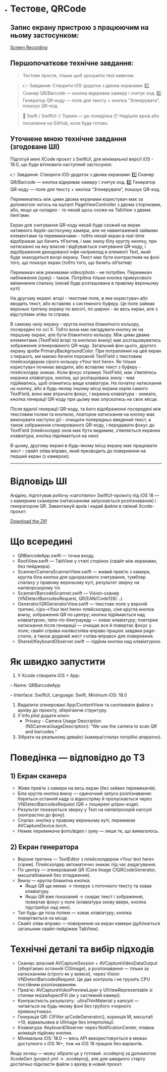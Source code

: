 - # Тестове, QRCode

  ## Запис екрану пристрою з працюючим на ньому застосунком:
  [Screen Recording](https://github.com/volkischerbeobachter/QRBarcodeApp/blob/main/ScreenRecording.mp4)

  ## Першопочаткове технічне завдання:

  > Тестове просте, тільки щоб зрозуміти твої навички.

  > 👉 Завдання:
  > Створити iOS-додаток з двома екранами:
  > 1️⃣ Сканер QR/Barcode — кнопка відкриває камеру і зчитує код.
  > 2️⃣ Генератор QR-коду — поле для тексту + кнопка “Згенерувати”, показує QR-код.

  > 🧠 Swift / SwiftUI
  > ⏱ Термін — до понеділка
  > 📦 Надішли архів або посилання на GitHub, коли буде готово.

  ## Уточнене мною технічне завдання (згодоване ШІ)

  Підготуй мені XCode проєкт з SwiftUI, для мінімальної версії iOS - 18.0, що буде втілювати наступний застосунок:

  👉 Завдання:
  Створити iOS-додаток з двома екранами:
  1️⃣ Сканер QR/Barcode — кнопка відкриває камеру і зчитує код.
  2️⃣ Генератор QR-коду — поле для тексту + кнопка “Згенерувати”, показує QR-код.

  Перемикатись між цими двома екранами користувач має за допомогою чогось на кшталт PageViewController з двома сторінками, або, якщо це складно - то нехай щось схоже на TabView з двама item’ами.

  Екран для зчитування QR-коду нехай буде схожий на екран нативного Apple-застосунку камери, але не навантажений зайвими елементами та перемикачами - тобто нехай екран в real-time відображає що бачить тбʼєктив, і має знизу білу круглу кнопку, при натисканні на яку власне і відбувається зчитування QR-коду, і відображення декодованої інфи наприклад в елементі Text, який буде знаходиться воорі екрану. Текст має бути контрастним на фоні того, що показує екран (тобто того, що бачить обʼєктив)

  Перемикач між режимами video/photo - не потрібен. Перемикач наближення (зуму) - також. Потрібна тільки кнопка примусового ввімкнення спалаху (нехай буде розташована в правлму верхньому куті)

  На другому екрані: вгорі - текстове поле, в яке користувач або вводить текст, або вставляє з системного буферу. Це поле займає верхнью третину екрану по висоті, по ширині - як весь екран, але з відступами зліва та справа.

  В самому низу екрану - кругла кнопка блакитного кольору, посередені по осі X. Тобто вона має нагадувати кнопку як на першому екрані, але бути блакитного кольору. Між цими двама елементами (TextField вгорі та кнопкою внизу) має розташовуватись зображення згенерованого QR-коду. Загальний фон цього, другого екрану зроби PrimaryBackgroundColor. При потраплянні на цей екран з першого, ми маємо бачити порожній TextField з текстовим плейсхолдером сірого кольору «Your text here». Як тільки користувач починає вводити, або вставляє текст з буферу - плейсхолдер зникає. Коли фокус отримує TextField, має зʼявлятись екранна клавіатура, кнопка, що розташована знизу - має підійматись, щоб опинитись вище клавіатури. На початку натискання на кнопку, або в будь-якому іншому місці екрана окрім самого TextField, воно має втрачати фокус, і екранна клавіатура - зникати, кнопка генерації QR-коду при цьому має опускатись на своє місце.

  Після вдалої генерації QR-коду, та його відображенні посередені між текстовим полем та кнопкою, повторне натискання на кнопку має виконувати наступні дії - очищати попередньо введений текст, а також зображення сгенерованого QR-коду, і передавати фокус до TextField (плейсхолдер знов має бути видимим, зʼявляється екранна клавіатура, кнопка піднімається на нею)

  В цьому, другому екрані в будь-якому місці екрану має працювати жест - свайп зліва вправо, який призводить до повернення на перший екран (з камерою).

  ---

  # Відповідь ШІ

  Андрію, підготував робочу «заготівлю» SwiftUI-проєкту під iOS 18 — з камерним сканером (натисканням запускається розпізнавання) і генератором QR. Завантажуй архів і кидай файли в свіжий Xcode-проєкт:

  [Download the ZIP](sandbox:/mnt/data/QRBarcodeApp.zip?_chatgptios_conversationID=68fd065d-974c-8332-99de-65556e21fbdd&_chatgptios_messageID=37c6abc4-25b4-441f-9cfc-4294127572d8)

  # Що всередині

  - QRBarcodeApp.swift — точка входу.
  - RootView.swift — TabView у стилі сторінок (свайп між екранами, без пейджера).
  - Scanner/CameraScannerView.swift — живий прев’ю з камери, кругла біла кнопка для одноразового зчитування, тумблер спалаху у правому верхньому куті, результат зверху на напівпрозорому тлі.
  - Scanner/BarcodeScanner.swift — Vision-сканер (VNDetectBarcodesRequest, QR/EAN/Code128/…).
  - Generator/QRGeneratorView.swift — текстове поле у верхній третині, сіро-«Your text here» плейсхолдер, сіня кругла кнопка внизу, зображення QR по центру; кнопка підіймається над клавіатурою, тапо-по-бекграунду — ховає клавіатуру; повторне натискання після генерації — очищає все й повертає фокус у поле; свайп справа-наліво/зліва-вправо працює завдяки page-стилю, а також доданий жест «зліва-вправо» для повернення.
  - Shared/KeyboardObserver.swift — підйом кнопки над клавіатурою.

  # Як швидко запустити

  1. У Xcode створити iOS > App:

  – Name: QRBarcodeApp

  – Interface: SwiftUI, Language: Swift, Minimum iOS: 18.0

  1. Видалити згенеровані App/ContentView та скопіювати файли з архіву до проєкту, зберігаючи структуру.
  2. У Info.plist додати ключ:
      - Privacy - Camera Usage Description (NSCameraUsageDescription): “We use the camera to scan QR and barcodes.”
  1. Зібрати на реальному девайсі (камера/спалах потрібні апаратно).

  # Поведінка — відповідно до ТЗ

  ## 1) Екран сканера

  - Живе прев’ю з камери на весь екран (без зайвих перемикачів).
  - Біла кругла кнопка внизу — одиночний запуск розпізнавання: береться останній кадр із відеостріму й пропускається через VNDetectBarcodesRequest (QR + поширені штрих-коди).
  - Результат показується зверху у Text на напівпрозорій капсулі (контрастно до фону).
  - Спалах: кнопка у правому верхньому куті, перемикає AVCaptureDevice.torch.
  - Немає перемикача фото/відео і зуму — лише те, що вимагалось.

  ## 2) Екран генератора

  - Верхня третина — TextEditor з плейсхолдером «Your text here» (сірим). Плейсхолдер автоматично зникає під час редагування.
  - По центру — згенерований QR (Core Image CIQRCodeGenerator, масштабований без згладження).
  - Внизу — кругла блакитна кнопка:
      - Якщо QR ще немає → генерує з поточного тексту та ховає клавіатуру.
      - Якщо QR вже показаний → скидає текст і зображення, повертає фокус у поле (клавіатура знову вверх, кнопка підстрибує над нею).
  - Тап будь-де поза полем — ховає клавіатуру; кнопка повертається на місце.
  - Свайп зліва-вправо — повернення на екран камери (дублюється загальним свайп-пейдіжем TabView).

  # Технічні деталі та вибір підходів

  - Сканер: власний AVCaptureSession + AVCaptureVideoDataOutput (зберігаємо останній CGImage), а розпізнавання — тільки за натисканням (строго як у вимозі), через Vision VNDetectBarcodesRequest. Це дає контроль і не грузить CPU постійним розпізнаванням.
  - Прев’ю: AVCaptureVideoPreviewLayer у UIViewRepresentable зі стилем resizeAspectFill (як у системній камері).
  - Контрастність результату: .ultraThinMaterial у капсулі — читається на будь-якому фоні без грубого «чорного прямокутника».
  - Генерація QR: CIFilter.qrCodeGenerator(), корекція M, масштаб ×10, відмальовка в UIImage без інтерполяції.
  - Клавіатура: KeyboardObserver через NotificationCenter, плавна анімація підйому кнопки.
  - Мінімальна iOS: 18.0 — весь API використовується в межах доступного з iOS 16+, тож на iOS 18 працює без варіантів.

  Якщо хочеш — можу зібрати це у готовий .xcodeproj за допомогою XcodeGen (project.yml → .xcodeproj), але для швидкого старту достатньо підкласти файли з архіву в новий проєкт.
